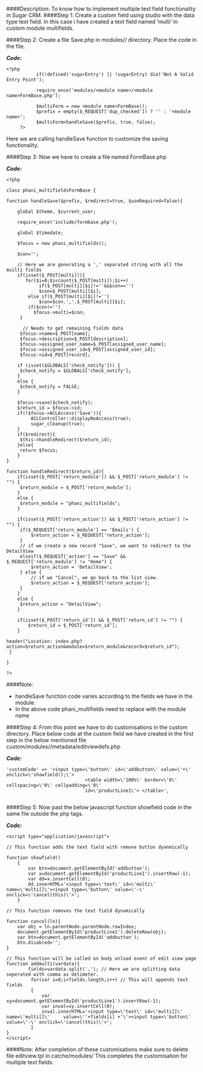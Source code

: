 ####Description:
To know how to implement multiple text field functionality in Sugar CRM.
####Step 1:
 Create a custom field using studio with the data type text field. In this case i have created a text field named ‘multi’ in custom module multifields.

####Step 2:
 Create a file Save.php in modules/<module name>/ directory. Place the code in the file.
 
**_Code:_**

```
<?php 
           if(!defined('sugarEntry') || !sugarEntry) die('Not A Valid Entry Point');

           require_once('modules/<module name>/<module name>FormBase.php');

           $multiForm = new <module name>FormBase();
           $prefix = empty($_REQUEST['dup_checked']) ? '' : '<module name>';
           $multiForm>handleSave($prefix, true, false);
     ?>

```

Here we are calling handleSave function to customize the saving functionality.

####Step 3:
Now we have to create a file named  <module name>FormBase.php

**_Code:_**

```
<?php 

class phani_multifieldsFormBase {

function handleSave($prefix, $redirect=true, $useRequired=false){
    
    global $theme, $current_user;
    
    require_once('include/formbase.php');
    
    global $timedate;
    
    $focus = new phani_multifields();
    
	$con='';
    
    // Here we are generating a ',' separated string with all the muilti fields
	if(isset($_POST[multi])){
   	   for($i=0;$i<count($_POST[multi]);$i++)
         	if($_POST[multi][$i]!=''&&$con=='')
   		 	$con=$_POST[multi][$i];
   	  	else if($_POST[multi][$i]!='')     
   		 	$con=$con.','.$_POST[multi][$i];
   		if($con!='')    
   		  $focus->multi=$con;
   	 }
     	 
      // Needs to get remaining fields data   
     $focus->name=$_POST[name];    
     $focus->description=$_POST[description];
     $focus->assigned_user_name=$_POST[assigned_user_name];
     $focus->assigned_user_id=$_POST[assigned_user_id];
     $focus->id=$_POST[record];
    
    if (isset($GLOBALS['check_notify'])) {
   	 $check_notify = $GLOBALS['check_notify'];
    }
    else {
   	 $check_notify = FALSE;
    }    
    
    $focus->save($check_notify);
    $return_id = $focus->id;    
    if(!$focus->ACLAccess('Save')){
   		 ACLController::displayNoAccess(true);
   		 sugar_cleanup(true);
    }
    if($redirect){
   	 $this->handleRedirect($return_id);
    }else{
   	 return $focus;
    }    
}

function handleRedirect($return_id){
    if(isset($_POST['return_module']) && $_POST['return_module'] != "") {
   	 $return_module = $_POST['return_module'];
    }
    else {
   	 $return_module = "phani_multifields";
    }

    if(isset($_POST['return_action']) && $_POST['return_action'] != "") {
   	 if($_REQUEST['return_module'] == 'Emails') {
   		 $return_action = $_REQUEST['return_action'];
   	 }
   	 // if we create a new record "Save", we want to redirect to the DetailView
   	 elseif($_REQUEST['action'] == "Save" && $_REQUEST['return_module'] != "Home") {
   		 $return_action = 'DetailView';
   	 } else {
   		 // if we "Cancel", we go back to the list view.
   		 $return_action = $_REQUEST['return_action'];
   	 }
    }
    else {
   	 $return_action = "DetailView";
    }

    if(isset($_POST['return_id']) && $_POST['return_id'] != "") {
    	$return_id = $_POST['return_id'];
    }

header("Location: index.php?action=$return_action&module=$return_module&record=$return_id");
 }

}

?>

```

####Note:
* handleSave function code varies according to the fields we have in the module. 
* In the above code phani_multifields need to replace with the module name

####Step 4:
From this point we have to do customisations in the custom directory. Place below code at the custom field we have created in the first step in the below mentioned file
custom/modules/<module name>/metadata/editviewdefs.php

**_Code:_**

```
'customCode' => '<input type=\'button\' id=\'addbutton\' value=\'+\' onclick=\'showfield();\'>
                             <table width=\'100%\' border=\'0\' cellspacing=\'0\' cellpadding=\'0\' 
                             id=\'productLine1\'> </table>',
                             

```

####Step 5:
Now past the below javascript function showfield code in the same file outside the php tags.

**_Code:_**

```
<script type="application/javascript">

// This function adds the text field with remove button dyanmically

function showfield()
	{
    	var btn=document.getElementById('addbutton');
    	var x=document.getElementById('productLine1').insertRow(-1);
    	var dd=x.insertCell(0);
    	dd.innerHTML='<input type=\'text\' id=\'multi\' name=\'multi[]\'><input type=\'button\' value=\'-\' onclick=\'cancel(this)\'>';
	}

// This function removes the text field dynamically

function cancel(ln){
	var obj = ln.parentNode.parentNode.rowIndex;
	document.getElementById('productLine1').deleteRow(obj);
	var btn=document.getElementById('addbutton');
	btn.disabled='';
}

// This function will be called on body onload event of edit view page
function addmulti(vardata){
    	fields=vardata.split(','); // Here we are splitting data seperated with comma as delimeter.
   		 for(var i=0;i<fields.length;i++) // This will appends text fields 
   		 {
   			 var xy=document.getElementById('productLine1').insertRow(-1);
   			 var inval=xy.insertCell(0);
   			 inval.innerHTML='<input type=\'text\' id=\'multi[]\' name=\'multi[]\'     value=\''+fields[i] +'\'><input type=\'button\' value=\'-\' onclick=\'cancel(this)\'>';   	 
   		 }
}    
</script>

```
####Note:
After completion of these customisations make sure to delete file editview.tpl in catche/modules/<module name>
This completes the customisation for multiple text fields.




